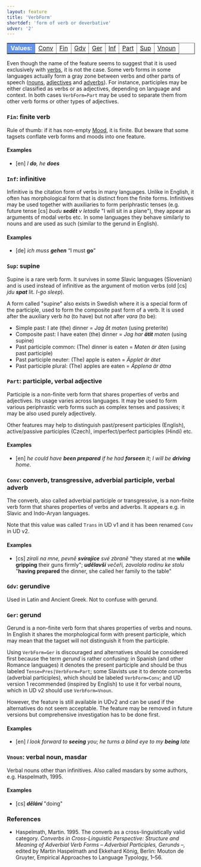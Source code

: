 ```yaml
---
layout: feature
title: 'VerbForm'
shortdef: 'form of verb or deverbative'
udver: '2'
---
```


<table class="typeindex" border="1">
<tr>
  <td style="background-color:cornflowerblue;color:white"><strong>Values:</strong> </td>
  <td><a href="#Conv">Conv</a></td>
  <td><a href="#Fin">Fin</a></td>
  <td><a href="#Gdv">Gdv</a></td>
  <td><a href="#Ger">Ger</a></td>
  <td><a href="#Inf">Inf</a></td>
  <td><a href="#Part">Part</a></td>
  <td><a href="#Sup">Sup</a></td>
  <td><a href="#Vnoun">Vnoun</a></td>
</tr>
</table>

Even though the name of the feature seems to suggest that it is used
exclusively with [verbs](u-pos/VERB), it is not the case. Some verb
forms in some languages actually form a gray zone between verbs and
other parts of speech ([nouns](u-pos/NOUN), [adjectives](u-pos/ADJ)
and [adverbs](u-pos/ADV)). For instance, participles may be either
classified as verbs or as adjectives, depending on language and
context. In both cases `VerbForm=Part` may be used to separate them
from other verb forms or other types of adjectives.

### <a name="Fin">`Fin`</a>: finite verb

Rule of thumb: if it has non-empty [Mood](), it is finite. But beware
that some tagsets conflate verb forms and moods into one feature.

#### Examples

* [en] _I <b>do</b>, he <b>does</b>_

### <a name="Inf">`Inf`</a>: infinitive

Infinitive is the citation form of verbs in many languages. Unlike in
English, it often has morphological form that is distinct from the
finite forms. Infinitives may be used together with auxiliaries to
form periphrastic tenses (e.g. future tense [cs] _budu <b>sedět</b> v
letadle_ "I will sit in a plane"), they appear as arguments of modal
verbs etc.  In some languages they behave similarly to nouns and are
used as such (similar to the gerund in English).

#### Examples

* [de] _ich muss <b>gehen</b>_ “I must <b>go</b>”

### <a name="Sup">`Sup`</a>: supine

Supine is a rare verb form. It survives in some Slavic languages
(Slovenian) and is used instead of infinitive as the argument of
motion verbs (old [cs] _jdu <b>spat</b>_ lit. _I-go sleep_).

A form called "supine" also exists in Swedish where it is a special
form of the participle, used to form the composite past form of a
verb.  It is used after the auxiliary verb _ha_ (to have) but not
after _vara_ (to be):

* Simple past: I ate (the) dinner = _Jag åt maten_ (using preterite)
* Composite past: I have eaten (the) dinner = _Jag har <b>ätit</b> maten_ (using supine)
* Past participle common: (The) dinner is eaten = _Maten är äten_ (using past participle)
* Past participle neuter: (The) apple is eaten = _Äpplet är ätet_
* Past participle plural: (The) apples are eaten = _Äpplena är ätna_ 

### <a name="Part">`Part`</a>: participle, verbal adjective

Participle is a non-finite verb form that shares properties of verbs
and adjectives. Its usage varies across languages. It may be used to
form various periphrastic verb forms such as complex tenses and
passives; it may be also used purely adjectively.

Other features may help to distinguish past/present participles
(English), active/passive participles (Czech), imperfect/perfect
participles (Hindi) etc.

#### Examples

* [en] _he could have <b>been prepared</b> if he had
  <b>forseen</b> it_; _I will be <b>driving</b> home_.

### <a name="Conv">`Conv`</a>: converb, transgressive, adverbial participle, verbal adverb

The converb, also called adverbial participle or transgressive, is a non-finite
verb form that shares properties of verbs and adverbs. It appears
e.g. in Slavic and Indo-Aryan languages.

Note that this value was called `Trans` in UD v1 and it has been renamed `Conv`
in UD v2.

#### Examples

* [cs] _zírali na mne, pevně <b>svírajíce</b> své zbraně_ "they
  stared at me <b>while gripping</b> their guns firmly";
  _<b>udělavši</b> večeři, zavolala rodinu ke stolu_ "<b>having
  prepared</b> the dinner, she called her family to the table"

### <a name="Gdv">`Gdv`</a>: gerundive

Used in Latin and Ancient Greek. Not to confuse with gerund.

### <a name="Ger">`Ger`</a>: gerund

Gerund is a non-finite verb form that shares properties of verbs and
nouns. In English it shares the morphological form with present
participle, which may mean that the tagset will not distinguish it
from the participle.

Using `VerbForm=Ger` is discouraged and alternatives should be considered first
because the term _gerund_ is rather confusing: in Spanish (and other Romance
languages) it denotes the present participle and should be thus labeled
`Tense=Pres|VerbForm=Part`; some Slavists use it to denote converbs (adverbial
participles), which should be labeled `VerbForm=Conv`; and UD version 1
recommended (inspired by English) to use it for verbal nouns, which in UD v2
should use `VerbForm=Vnoun`.

However, the feature is still available in UDv2 and can be used if the
alternatives do not seem acceptable. The feature may be removed in future
versions but comprehensive investigation has to be done first.

#### Examples

* [en] _I look forward to <b>seeing</b> you_; _he turns a blind
  eye to my <b>being</b> late_

### <a name="Vnoun">`Vnoun`</a>: verbal noun, masdar

Verbal nouns other than infinitives.
Also called masdars by some authors, e.g. Haspelmath, 1995.

#### Examples

* [cs] _<b>dělání</b>_ "doing"

### References

* Haspelmath, Martin. 1995. The converb as a cross-linguistically valid category. _Converbs in Cross-Linguistic Perspective: Structure and Meaning of Adverbial Verb Forms – Adverbial Participles, Gerunds –,_ edited by Martin Haspelmath and Ekkehard König, Berlin: Mouton de Gruyter, Empirical Approaches to Language Typology, 1–56.

<!-- Interlanguage links updated Čt lis 12 09:43:08 CET 2020 -->
